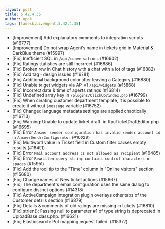 ```yaml
---
layout: post
title: 5.42.4.35
author: opok
tags: [ladesk,LiveAgent,5.42.4.35]
---
```

- [Improvement] Add explanatory comments to integration scripts (#16777)
- [Improvement] Do not wrap Agent's name in tickets grid in Material & DarkBlue theme (#15997)
- [Fix] Inefficient SQL in `/api/conversations` (#16902)
- [Fix] Ratings statistics are still incorrect (#16886)
- [Fix] Broken row in Chat history with a chat with a lot of tags (#16882)
- [Fix] Add tag - design issues (#16881)
- [Fix] Additional background color after leaving a Category (#16880)
- [Fix] Unable to get widgets via API v1 `/api/widgets` (#16868)
- [Fix] Incorrect date & time of agents ratings (#16814)
- [Fix] Undefined array key in `/plugins/ClickUp/index.php` (#16799)
- [Fix] When creating customer department template, it is possible to create it without `$message` variable (#16752)
- [Fix] Changed language metadata settings are applied chaotically (#16713)
- [Fix] Warning: Unable to update ticket draft. in RpcTicketDraftEditor.php (#16695)
- [Fix] Error `Answer sender configuration has invalid sender account id` in `AnswerSenderConfigurator` (#16629)
- [Fix] Multiword value in Ticket field in Custom filter causes empty results (#16491)
- [Fix] Error `Mail account address is not allowed as recipient` (#16485)
- [Fix] Error `Rewritten query string contains control characters or spaces` (#15951)
- [Fix] Add the tool tip to the "Time" column in "Online visitors" section (#15680)
- [Fix] Change names of New ticket actions (#15667)
- [Fix] The department's email configuration uses the same dialog to configure distinct options (#14318)
- [Fix] ActiveCampaign Integration plugin overlays other tabs of the Customer details section (#16879)
- [Fix] Details & comments of old ratings are missing in tickets (#16810)
- [Fix] strlen(): Passing null to parameter #1 of type string is deprecated in UploadBase.class.php. (#16621)
- [Fix] Elasticsearch: Put mapping request failed.  (#15372)

